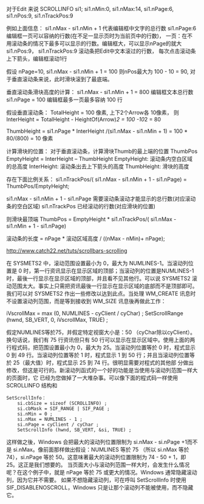 对于Edit 来说 
SCROLLINFO si1; 
si1.nMin:0, si1.nMax:14, si1.nPage:6, si1.nPos:9, si1.nTrackPos:9
 
例如上面信息：
si1.nMax - si1.nMin + 1
代表编辑框中文字的总行数 
si1.nPage:6
编辑框一页可以容纳的行数(在不足一显示页时为当前页中的行数)，
一页：在不用滚动条的情况下最多可以显示的行数。编辑框大，可以显示nPage的就大
 si1.nPos:9， si1.nTrackPos:9
滚动条把Edit中文本滚过的行数， 每次点击滚动条上下箭头，编辑框滚动1行
 
假设 nPage=10,
si1.nMax - si1.nMin + 1 = 100
则nPos最大为 100 - 10 = 90, 对于垂直滚动条来说，此时滑块滚到了最底端。
 
垂直滚动条滑块高度的计算：
si1.nMax - si1.nMin + 1 = 800   编辑框文本总行数
si1.nPage = 100                       编辑框最多一页最多容纳 100 行
 
假设垂直滚动条：
TotalHeight = 100 像素, 上下2个Arrow各 10像素，
则 InterHeight = TotalHeight - HeightOf(Arrow)*2 = 100 -10*2 = 80
 
ThumbHeight = si1.nPage * InterHeight /(si1.nMax - si1.nMin + 1) 
                        = 100 * 80/(800) = 10 像素
 
计算滑块的位置：
对于垂直滚动条，计算滑块Thumb的最上端的位置 ThumbPos
EmptyHeight = InterHeight – ThumbHeight
EmptyHeight: 滚动条内空白区域的总高度
InterHeight: 滚动条出去上下箭头的高度
ThumbHeight: 滑块的高度
 
存在下面比例关系：
si1.nTrackPos/( si1.nMax - si1.nMin + 1 - si1.nPage) = ThumbPos/EmptyHeight;
 
 
 
 
si1.nMax - si1.nMin + 1 - si1.nPage
需要滚动条滚动才能显示的总行数(对应滚动条的空白区域)
si1.nTrackPos
已经滚动的行数(对应滑块的位置)
 
 
则滑块最顶端 ThumbPos = EmptyHeight * si1.nTrackPos/( si1.nMax - si1.nMin + 1 - si1.nPage)



滚动条的长度 = nPage * 滚动区域高度 / ((nMax - nMin)+ nPage); 

http://www.catch22.net/tuts/scrollbars-scrolling



在 SYSMETS2 中，滚动范围设置最小为 0，最大为 NUMLINES-1。当滚动列位置是 0 时，第一行资讯显示在显示区域的顶部；当滚动列的位置是NUMLINES-1时，最後一行显示在显示区域的顶部，并且看不见其他行。可以说 SYSMETS2 滚动范围太大。事实上只需把资讯最後一行显示在显示区域的底部而不是顶部即可。我们可以对 SYSMETS2 作出一些修改以达到此点。当处理 WM_CREATE 讯息时不设置滚动列范围，而是等到接收到 WM_SIZE 讯息後再做此工作：

iVscrollMax = max (0, NUMLINES - cyClient / cyChar) ;
SetScrollRange (hwnd, SB_VERT, 0, iVscrollMax, TRUE) ;

假定NUMLINES等於75，并假定特定视窗大小是：50 （cyChar除以cyClient）。换句话说，我们有 75 行资讯但只有 50 行可以显示在显示区域中。使用上面的两行程式码，把范围设置最小为 0，最大为 25。当滚动列位置等於 0 时，程式显示 0 到 49 行。当滚动列位置等於 1 时，程式显示 1 到 50 行；并且当滚动列位置等於 25（最大值）时，程式显示 25 到 74 行。很明显需要对程式的其他部
分做出修改，但这是可行的。新滚动列函式的一个好的功能是当使用与滚动列范围一样大的页面时，它
已经为您做掉了一大堆杂事。可以像下面的程式码一样使用 SCROLLINFO 结构和

```
SetScrollInfo：
    si.cbSize = sizeof (SCROLLINFO) ;
    si.cbMask = SIF_RANGE | SIF_PAGE ;
    si.nMin = 0 ;
    si.nMax = NUMLINES - 1 ;
    si.nPage = cyClient / cyChar ;
    SetScrollInfo (hwnd, SB_VERT, &si, TRUE) ;
```

这样做之後，Windows 会把最大的滚动列位置限制为 si.nMax - si.nPage +1而不是 si.nMax。像前面那样做出假设：NUMLINES 等於 75 （所以 si.nMax 等於
74），si.nPage 等於 50。这意味著最大的滚动列位置限制为 74 - 50 + 1，即25。这正是我们想要的。
当页面大小与滚动列范围一样大时，会发生什么情况呢？在这个例子中，就是 nPage 等於 75 或更大的情况。Windows 通常隐藏滚动列，因为它并不需要。
如果不想隐藏滚动列，可在呼叫 SetScrollInfo 时使用 SIF_DISABLENOSCROLL，Windows 只是让那个滚动列不能被使用，而不隐藏它。